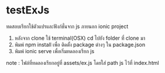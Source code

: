 # testExJs
ทดสอบเรียกใช้ตัวแปรและฟังก์ชั่นจาก js ภายนอก ionic project

1. หลังจาก clone ใช้ terminal(OSX) cd ไปยัง folder ที่ clone มา
2. พิมพ์ npm install เพื่อ ติดตั้ง package ต่างๆ ใน package.json
3. พิมพ์ ionic serve เพื่อเริ่มทดลองเรียก js

note : ไฟล์ที่ทดลองเรียกอยู่ที่ assets/ex.js โดยใส่ path js ไว้ที่ index.html
